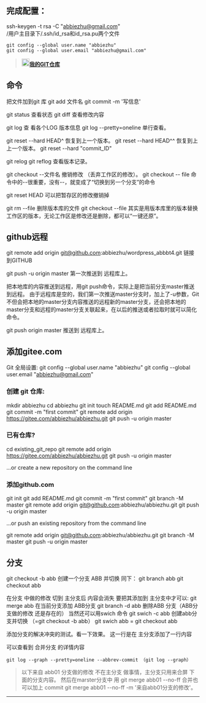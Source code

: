 ## **完成配置**：
ssh-keygen -t rsa -C "abbiezhu@gmail.com"  
/用户主目录下/.ssh/id_rsa和id_rsa.pu两个文件  
```git
git config --global user.name "abbiezhu"  
git config --global user.email "abbiezhu@gmail.com"  
```
><img width='20px' src='https://www.lymiss.com/wp-content/themes/abbiezhu/favicon.png#pic_center' />[**我的GIT仓库**](https://github.com/abbiezhu/abbiezhu)
## **命令**
把文件加到git 库
git add 文件名
git commit -m '写信息'  

git status 查看状态
git diff 查看修改内容

git log 查 看各个LOG 版本信息
git log --pretty=oneline 单行查看。

git reset --hard HEAD^ 恢复到上一个版本。
git reset --hard HEAD^^ 恢复到上上一个版本。
git reset --hard "commit_ID"

git relog
git reflog 查看版本记录。

git checkout --文件名    撤销修改 （丢弃工作区的修改）。
git checkout -- file 命令中的--很重要，没有--，就变成了“切换到另一个分支”的命令

git reset HEAD <file>可以把暂存区的修改撤销掉

git rm --file  删除版本库的文件
git checkout --file 其实是用版本库里的版本替换工作区的版本，无论工作区是修改还是删除，都可以“一键还原”。

## **github远程**
git remote add origin git@github.com:abbiezhu/wordpress_abbbt4.git
链接到GITHUB 

git push -u origin master
第一次推送到 远程库上。

把本地库的内容推送到远程，用git push命令，实际上是把当前分支master推送到远程。
由于远程库是空的，我们第一次推送master分支时，加上了-u参数，Git不但会把本地的master分支内容推送的远程新的master分支，还会把本地的master分支和远程的master分支关联起来，在以后的推送或者拉取时就可以简化命令。

git push origin master 推送到 远程库上。
## **添加gitee.com**
Git 全局设置:
git config --global user.name "abbiezhu"
git config --global user.email "abbiezhu@gmail.com"

### **创建 git 仓库:**
mkdir abbiezhu
cd abbiezhu
git init
touch README.md
git add README.md
git commit -m "first commit"
git remote add origin https://gitee.com/abbiezhu/abbiezhu.git
git push -u origin master

### **已有仓库?**
cd existing_git_repo
git remote add origin https://gitee.com/abbiezhu/abbiezhu.git
git push -u origin master

…or create a new repository on the command line

### **添加github.com**
git init
git add README.md
git commit -m "first commit"
git branch -M master
git remote add origin git@github.com:abbiezhu/abbiezhu.git
git push -u origin master

…or push an existing repository from the command line

git remote add origin git@github.com:abbiezhu/abbiezhu.git
git branch -M master
git push -u origin master

## **分支**
git checkout -b abb
创建一个分支 ABB  并切换
同下：
git branch abb
git checkout abb

在分支 中做的修改 切到 主分支后 内容会消失
要把其添加到 主分支中才可以:
git merge abb  在当前分支添加 ABB分支
git branch -d abb 删除ABB 分支（ABB分支做的修改 还是存在的）
当然还可以用swich 命令
git swich -c abb 创建abb分支并切换 （=git checkout -b abb）
git swich abb = git checkout abb

添加分支的解决冲突的测试。看一下效果。
这一行是在  主分支添加了一行内容

可以查看到 合并分支 的详情内容
```git
git log --graph --pretty=oneline --abbrev-commit （git log --graph）
```
> 以下来自 abb01 分支做的修改
不在主分支 做事情，主分支只用来合屏  下面的分支内容。
然后在marster分支中 用
git merge abb01 --no-ff 合并也可以加上 commit
git merge abb01 --no-ff -m '来自abb01分支的修改'。
---
